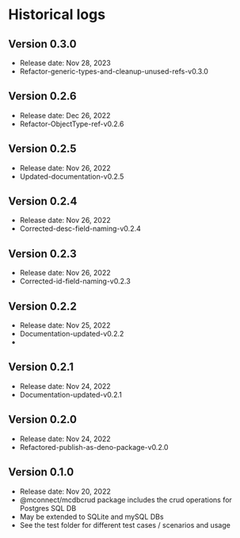 # Historical logs

## Version 0.3.0

- Release date: Nov 28, 2023
- Refactor-generic-types-and-cleanup-unused-refs-v0.3.0

## Version 0.2.6

- Release date: Dec 26, 2022
- Refactor-ObjectType-ref-v0.2.6

## Version 0.2.5

- Release date: Nov 26, 2022
- Updated-documentation-v0.2.5

## Version 0.2.4

- Release date: Nov 26, 2022
- Corrected-desc-field-naming-v0.2.4

## Version 0.2.3

- Release date: Nov 26, 2022
- Corrected-id-field-naming-v0.2.3

## Version 0.2.2

- Release date: Nov 25, 2022
- Documentation-updated-v0.2.2
- 
## Version 0.2.1

- Release date: Nov 24, 2022
- Documentation-updated-v0.2.1

## Version 0.2.0

- Release date: Nov 24, 2022
- Refactored-publish-as-deno-package-v0.2.0

## Version 0.1.0

- Release date: Nov 20, 2022
- @mconnect/mcdbcrud package includes the crud operations for Postgres SQL DB
- May be extended to SQLite and mySQL DBs
- See the test folder for different test cases / scenarios and usage
